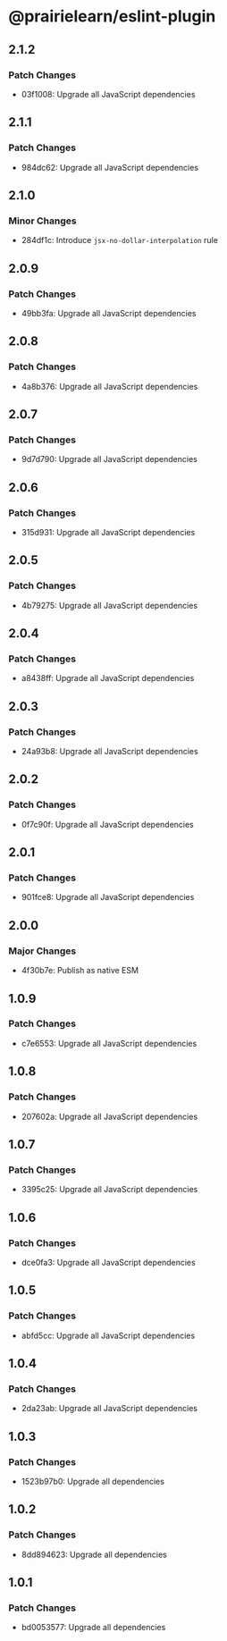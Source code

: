# @prairielearn/eslint-plugin

## 2.1.2

### Patch Changes

- 03f1008: Upgrade all JavaScript dependencies

## 2.1.1

### Patch Changes

- 984dc62: Upgrade all JavaScript dependencies

## 2.1.0

### Minor Changes

- 284df1c: Introduce `jsx-no-dollar-interpolation` rule

## 2.0.9

### Patch Changes

- 49bb3fa: Upgrade all JavaScript dependencies

## 2.0.8

### Patch Changes

- 4a8b376: Upgrade all JavaScript dependencies

## 2.0.7

### Patch Changes

- 9d7d790: Upgrade all JavaScript dependencies

## 2.0.6

### Patch Changes

- 315d931: Upgrade all JavaScript dependencies

## 2.0.5

### Patch Changes

- 4b79275: Upgrade all JavaScript dependencies

## 2.0.4

### Patch Changes

- a8438ff: Upgrade all JavaScript dependencies

## 2.0.3

### Patch Changes

- 24a93b8: Upgrade all JavaScript dependencies

## 2.0.2

### Patch Changes

- 0f7c90f: Upgrade all JavaScript dependencies

## 2.0.1

### Patch Changes

- 901fce8: Upgrade all JavaScript dependencies

## 2.0.0

### Major Changes

- 4f30b7e: Publish as native ESM

## 1.0.9

### Patch Changes

- c7e6553: Upgrade all JavaScript dependencies

## 1.0.8

### Patch Changes

- 207602a: Upgrade all JavaScript dependencies

## 1.0.7

### Patch Changes

- 3395c25: Upgrade all JavaScript dependencies

## 1.0.6

### Patch Changes

- dce0fa3: Upgrade all JavaScript dependencies

## 1.0.5

### Patch Changes

- abfd5cc: Upgrade all JavaScript dependencies

## 1.0.4

### Patch Changes

- 2da23ab: Upgrade all JavaScript dependencies

## 1.0.3

### Patch Changes

- 1523b97b0: Upgrade all dependencies

## 1.0.2

### Patch Changes

- 8dd894623: Upgrade all dependencies

## 1.0.1

### Patch Changes

- bd0053577: Upgrade all dependencies
